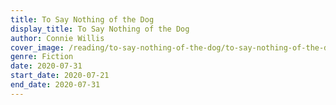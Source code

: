```yaml
---
title: To Say Nothing of the Dog
display_title: To Say Nothing of the Dog
author: Connie Willis
cover_image: /reading/to-say-nothing-of-the-dog/to-say-nothing-of-the-dog.jpg
genre: Fiction
date: 2020-07-31
start_date: 2020-07-21
end_date: 2020-07-31
---
```

